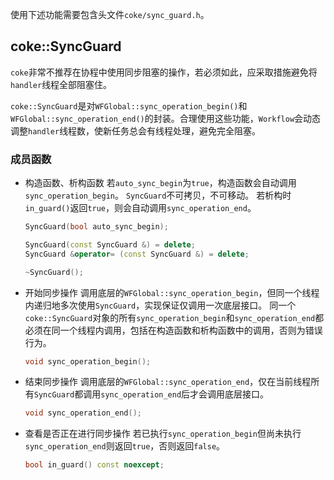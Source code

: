 使用下述功能需要包含头文件`coke/sync_guard.h`。


## coke::SyncGuard
`coke`非常不推荐在协程中使用同步阻塞的操作，若必须如此，应采取措施避免将`handler`线程全部阻塞住。

`coke::SyncGuard`是对`WFGlobal::sync_operation_begin()`和`WFGlobal::sync_operation_end()`的封装。合理使用这些功能，`Workflow`会动态调整`handler`线程数，使新任务总会有线程处理，避免完全阻塞。

### 成员函数
- 构造函数、析构函数
    若`auto_sync_begin`为`true`，构造函数会自动调用`sync_operation_begin`。
    `SyncGuard`不可拷贝，不可移动。
    若析构时`in_guard()`返回`true`，则会自动调用`sync_operation_end`。

    ```cpp
    SyncGuard(bool auto_sync_begin);

    SyncGuard(const SyncGuard &) = delete;
    SyncGuard &operator= (const SyncGuard &) = delete;

    ~SyncGuard();
    ```

- 开始同步操作
    调用底层的`WFGlobal::sync_operation_begin`，但同一个线程内递归地多次使用`SyncGuard`，实现保证仅调用一次底层接口。
    同一个`coke::SyncGuard`对象的所有`sync_operation_begin`和`sync_operation_end`都必须在同一个线程内调用，包括在构造函数和析构函数中的调用，否则为错误行为。

    ```cpp
    void sync_operation_begin();
    ```

- 结束同步操作
    调用底层的`WFGlobal::sync_operation_end`，仅在当前线程所有`SyncGuard`都调用`sync_operation_end`后才会调用底层接口。

    ```cpp
    void sync_operation_end();
    ```

- 查看是否正在进行同步操作
    若已执行`sync_operation_begin`但尚未执行`sync_operation_end`则返回`true`，否则返回`false`。

    ```cpp
    bool in_guard() const noexcept;
    ```
